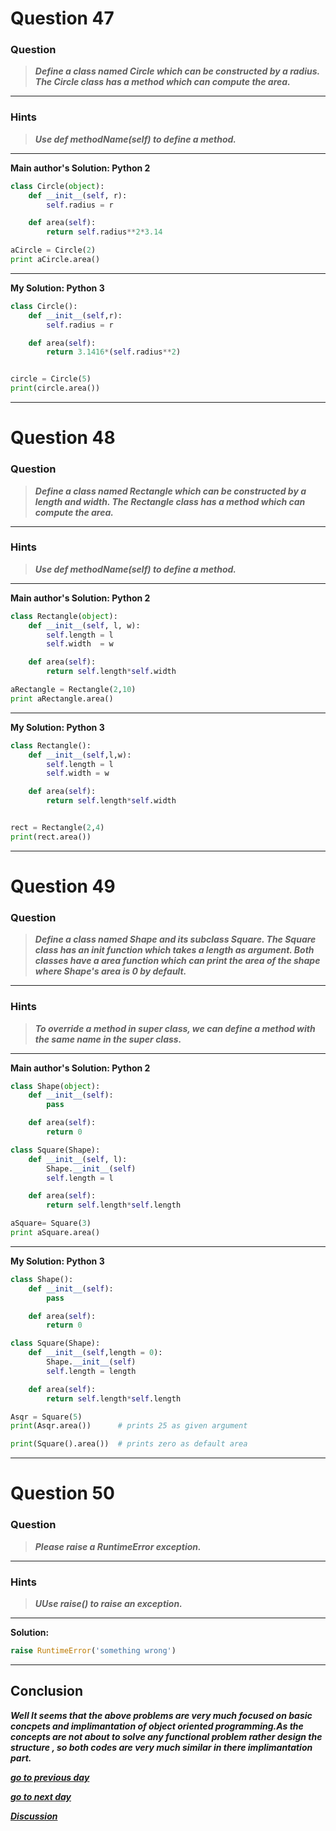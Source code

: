 # Question 47

### **Question**

> **_Define a class named Circle which can be constructed by a radius. The Circle class has a method which can compute the area._**

---

### Hints

> **_Use def methodName(self) to define a method._**

---

**Main author's Solution: Python 2**

```python
class Circle(object):
    def __init__(self, r):
        self.radius = r

    def area(self):
        return self.radius**2*3.14

aCircle = Circle(2)
print aCircle.area()
```

---

**My Solution: Python 3**

```python
class Circle():
    def __init__(self,r):
        self.radius = r

    def area(self):
        return 3.1416*(self.radius**2)


circle = Circle(5)
print(circle.area())
```

---

# Question 48

### **Question**

> **_Define a class named Rectangle which can be constructed by a length and width. The Rectangle class has a method which can compute the area._**

---

### Hints

> **_Use def methodName(self) to define a method._**

---

**Main author's Solution: Python 2**

```python
class Rectangle(object):
    def __init__(self, l, w):
        self.length = l
        self.width  = w

    def area(self):
        return self.length*self.width

aRectangle = Rectangle(2,10)
print aRectangle.area()

```

---

**My Solution: Python 3**

```python
class Rectangle():
    def __init__(self,l,w):
        self.length = l
        self.width = w

    def area(self):
        return self.length*self.width


rect = Rectangle(2,4)
print(rect.area())

```

---

# Question 49

### **Question**

> **_Define a class named Shape and its subclass Square. The Square class has an init function which takes a length as argument. Both classes have a area function which can print the area of the shape where Shape's area is 0 by default._**

---

### Hints

> **_To override a method in super class, we can define a method with the same name in the super class._**

---

**Main author's Solution: Python 2**

```python
class Shape(object):
    def __init__(self):
        pass

    def area(self):
        return 0

class Square(Shape):
    def __init__(self, l):
        Shape.__init__(self)
        self.length = l

    def area(self):
        return self.length*self.length

aSquare= Square(3)
print aSquare.area()
```

---

**My Solution: Python 3**

```python
class Shape():
    def __init__(self):
        pass

    def area(self):
        return 0

class Square(Shape):
    def __init__(self,length = 0):
        Shape.__init__(self)
        self.length = length

    def area(self):
        return self.length*self.length

Asqr = Square(5)
print(Asqr.area())      # prints 25 as given argument

print(Square().area())  # prints zero as default area
```

---

# Question 50

### **Question**

> **_Please raise a RuntimeError exception._**

---

### Hints

> **_UUse raise() to raise an exception._**

---

**Solution:**

```python
raise RuntimeError('something wrong')
```

---

## Conclusion

**_Well It seems that the above problems are very much focused on basic concpets and implimantation of object oriented programming.As the concepts are not about to solve any functional problem rather design the structure , so both codes are very much similar in there implimantation part._**

[**_go to previous day_**](https://github.com/darkprinx/100-plus-Python-programming-exercises-extended/blob/master/Status/Day_12.md "Day 12")

[**_go to next day_**](https://github.com/darkprinx/100-plus-Python-programming-exercises-extended/blob/master/Status/Day_14.md "Day 14")

[**_Discussion_**](https://github.com/darkprinx/100-plus-Python-programming-exercises-extended/issues/3)
